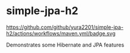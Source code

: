 # simple-jpa-h2
https://github.com/github/yura2201/simple-jpa-h2/actions/workflows/maven.yml/badge.svg

Demonstrates some Hibernate and JPA features
